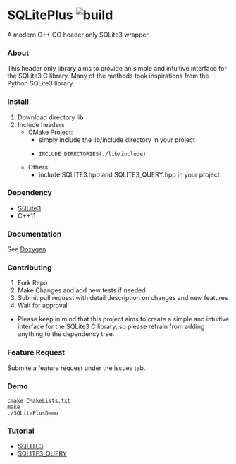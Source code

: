 # SQLitePlus ![build](https://github.com/yuqian5/SQLitePlus/workflows/CMake/badge.svg?branch=master)

A modern C++ OO header only SQLite3 wrapper.

### About
This header only library aims to provide an simple and intuitive interface for the SQLite3 C library.
Many of the methods took inspirations from the Python SQLite3 library. 

### Install
1. Download directory lib
2. Include headers
    * CMake Project:
        * simply include the lib/include directory in your project
        *     INCLUDE_DIRECTORIES(./lib/include)
    * Others:
        * include SQLITE3.hpp and SQLITE3_QUERY.hpp in your project
        
### Dependency
* [SQLite3](https://github.com/sqlite/sqlite)
* C++11

### Documentation
See [Doxygen](https://yuqian5.github.io/SQLitePlus/html/annotated.html)
    
### Contributing
1. Fork Repo
2. Make Changes and add new tests if needed
3. Submit pull request with detail description on changes and new features
4. Wait for approval
* Please keep in mind that this project aims to create a simple and intuitive interface for the SQLite3 C library, so please refrain from adding anything to the dependency tree.
    
### Feature Request
Submite a feature request under the issues tab.

### Demo
    cmake CMakeLists.txt
    make
    ./SQLitePlusDemo
    
### Tutorial
* [SQLITE3](./docs/tutorial/tutorial-SQLITE3.md)
* [SQLITE3_QUERY](./docs/tutorial/tutorial-SQLITE3_QUERY.md)

